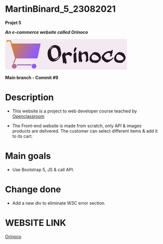 # MartinBinard_5_23082021
**Projet 5**

***An e-commerce website called Orinoco***

![logo-orinoco](./Front-end/img/Orinoco-logo-title.png)

**Main branch - Commit #9**

# Description

* This website is a project to web developer course teached by [Openclassroom](https://openclassrooms.com/en/paths/141-web-developer)

* The Front-end website is made from scratch, only API & images products are delivered. The customer can select different items & add it to its cart.

# Main goals

* Use Bootstrap 5, JS & call API.

# Change done

* Add a new div to eliminate W3C error section. 

# WEBSITE LINK

[Orinoco](https://martinbinard.github.io/MartinBinard_5_23082021/Front-end/)